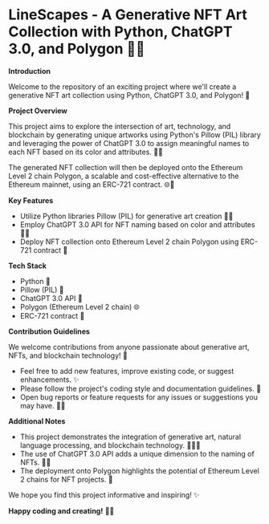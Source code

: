# LineScapes - A Generative NFT Art Collection with Python, ChatGPT 3.0, and Polygon 🎨✨

**Introduction**

Welcome to the repository of an exciting project where we'll create a generative NFT art collection using Python, ChatGPT 3.0, and Polygon! 🤯

**Project Overview**

This project aims to explore the intersection of art, technology, and blockchain by generating unique artworks using Python's Pillow (PIL) library and leveraging the power of ChatGPT 3.0 to assign meaningful names to each NFT based on its color and attributes. 🎨🤖

The generated NFT collection will then be deployed onto the Ethereum Level 2 chain Polygon, a scalable and cost-effective alternative to the Ethereum mainnet, using an ERC-721 contract. 🌐🚀

**Key Features**

- Utilize Python libraries Pillow (PIL) for generative art creation 👨‍🎨
- Employ ChatGPT 3.0 API for NFT naming based on color and attributes 💬✨
- Deploy NFT collection onto Ethereum Level 2 chain Polygon using ERC-721 contract 🚀

**Tech Stack**

- Python 🐍
- Pillow (PIL) 🎨
- ChatGPT 3.0 API 🤖
- Polygon (Ethereum Level 2 chain) 🌐
- ERC-721 contract 📑

**Contribution Guidelines**

We welcome contributions from anyone passionate about generative art, NFTs, and blockchain technology! 🎉

- Feel free to add new features, improve existing code, or suggest enhancements. ✨
- Please follow the project's coding style and documentation guidelines. 📄
- Open bug reports or feature requests for any issues or suggestions you may have. 🐞💡

**Additional Notes**

- This project demonstrates the integration of generative art, natural language processing, and blockchain technology. 🎨💬🌐
- The use of ChatGPT 3.0 API adds a unique dimension to the naming of NFTs. 🤖✨
- The deployment onto Polygon highlights the potential of Ethereum Level 2 chains for NFT projects. 🚀

We hope you find this project informative and inspiring! ✨

**Happy coding and creating!** 🎨✨
